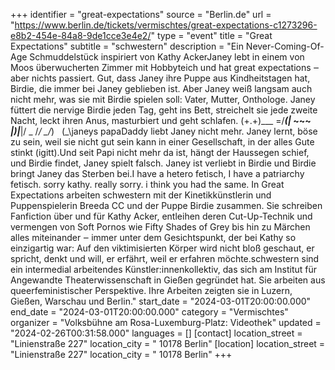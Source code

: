 +++
identifier = "great-expectations"
source = "Berlin.de"
url = "https://www.berlin.de/tickets/vermischtes/great-expectations-c1273296-e8b2-454e-84a8-9de1cce3e4e2/"
type = "event"
title = "Great Expectations"
subtitle = "schwestern"
description = "Ein Never-Coming-Of-Age Schmuddelstück inspiriert von Kathy AckerJaney lebt in einem von Moos überwucherten Zimmer mit Hobbyteich und hat great expectations ‒ aber nichts passiert. Gut, dass Janey ihre Puppe aus Kindheitstagen hat, Birdie, die immer bei Janey geblieben ist. Aber Janey weiß langsam auch nicht mehr, was sie mit Birdie spielen soll: Vater, Mutter, Onthologe. Janey füttert die nervige Birdie jeden Tag, geht ins Bett, streichelt sie jede zweite Nacht, leckt ihren Anus, masturbiert und geht schlafen. (+.+)___ \=/___(|_ ~~~ _|)|___|/ _ \/_/ \_\/_)   (_\janeys papaDaddy liebt Janey nicht mehr. Janey lernt, böse zu sein, weil sie nicht gut sein kann in einer Gesellschaft, in der alles Gute stinkt (igitt).Und seit Papi nicht mehr da ist, hängt der Haussegen schief, und Birdie findet, Janey spielt falsch. Janey ist verliebt in Birdie und Birdie bringt Janey das Sterben bei.I have a hetero fetisch, I have a patriarchy fetisch. sorry kathy. really sorry. i think you had the same. In Great Expectations arbeiten schwestern mit der Kinetikkünstlerin und Puppenspielerin Breeda CC und der Puppe Birdie zusammen. Sie schreiben Fanfiction über und für Kathy Acker, entleihen deren Cut-Up-Technik und vermengen von Soft Pornos wie Fifty Shades of Grey bis hin zu Märchen alles miteinander ‒ immer unter dem Gesichtspunkt, der bei Kathy so einzigartig war: Auf den viktimisierten Körper wird nicht bloß geschaut, er spricht, denkt und will, er erfährt, weil er erfahren möchte.schwestern sind ein intermedial arbeitendes Künstler:innenkollektiv, das sich am Institut für Angewandte Theaterwissenschaft in Gießen gegründet hat. Sie arbeiten aus queerfeministischer Perspektive. Ihre Arbeiten zeigten sie in Luzern, Gießen, Warschau und Berlin."
start_date = "2024-03-01T20:00:00.000"
end_date = "2024-03-01T20:00:00.000"
category = "Vermischtes"
organizer = "Volksbühne am Rosa-Luxemburg-Platz: Videothek"
updated = "2024-02-26T00:31:58.000"
languages = []
[contact]
location_street = "Linienstraße 227"
location_city = " 10178 Berlin"
[location]
location_street = "Linienstraße 227"
location_city = " 10178 Berlin"
+++